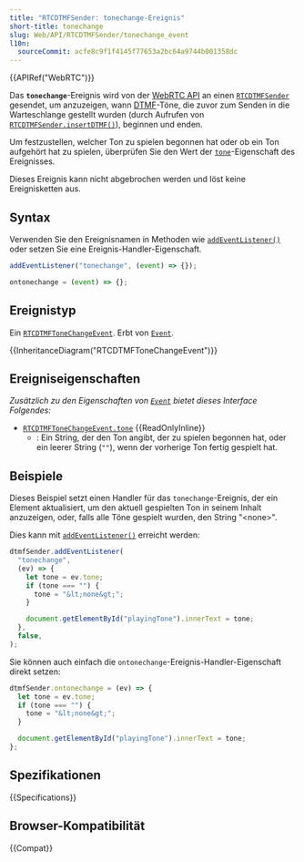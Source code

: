 ```yaml
---
title: "RTCDTMFSender: tonechange-Ereignis"
short-title: tonechange
slug: Web/API/RTCDTMFSender/tonechange_event
l10n:
  sourceCommit: acfe8c9f1f4145f77653a2bc64a9744b001358dc
---
```


{{APIRef("WebRTC")}}

Das **`tonechange`**-Ereignis wird von der [WebRTC API](/de/docs/Web/API/WebRTC_API) an einen [`RTCDTMFSender`](/de/docs/Web/API/RTCDTMFSender) gesendet, um anzuzeigen, wann [DTMF](/de/docs/Glossary/DTMF)-Töne, die zuvor zum Senden in die Warteschlange gestellt wurden (durch Aufrufen von [`RTCDTMFSender.insertDTMF()`](/de/docs/Web/API/RTCDTMFSender/insertDTMF)), beginnen und enden.

Um festzustellen, welcher Ton zu spielen begonnen hat oder ob ein Ton aufgehört hat zu spielen, überprüfen Sie den Wert der [`tone`](/de/docs/Web/API/RTCDTMFToneChangeEvent/tone)-Eigenschaft des Ereignisses.

Dieses Ereignis kann nicht abgebrochen werden und löst keine Ereignisketten aus.

## Syntax

Verwenden Sie den Ereignisnamen in Methoden wie [`addEventListener()`](/de/docs/Web/API/EventTarget/addEventListener) oder setzen Sie eine Ereignis-Handler-Eigenschaft.

```js
addEventListener("tonechange", (event) => {});

ontonechange = (event) => {};
```

## Ereignistyp

Ein [`RTCDTMFToneChangeEvent`](/de/docs/Web/API/RTCDTMFToneChangeEvent). Erbt von [`Event`](/de/docs/Web/API/Event).

{{InheritanceDiagram("RTCDTMFToneChangeEvent")}}

## Ereigniseigenschaften

_Zusätzlich zu den Eigenschaften von [`Event`](/de/docs/Web/API/Event) bietet dieses Interface Folgendes:_

- [`RTCDTMFToneChangeEvent.tone`](/de/docs/Web/API/RTCDTMFToneChangeEvent/tone) {{ReadOnlyInline}}
  - : Ein String, der den Ton angibt, der zu spielen begonnen hat, oder ein leerer String (`""`), wenn der vorherige Ton fertig gespielt hat.

## Beispiele

Dieses Beispiel setzt einen Handler für das `tonechange`-Ereignis, der ein Element aktualisiert, um den aktuell gespielten Ton in seinem Inhalt anzuzeigen, oder, falls alle Töne gespielt wurden, den String "\<none>".

Dies kann mit [`addEventListener()`](/de/docs/Web/API/EventTarget/addEventListener) erreicht werden:

```js
dtmfSender.addEventListener(
  "tonechange",
  (ev) => {
    let tone = ev.tone;
    if (tone === "") {
      tone = "&lt;none&gt;";
    }

    document.getElementById("playingTone").innerText = tone;
  },
  false,
);
```

Sie können auch einfach die `ontonechange`-Ereignis-Handler-Eigenschaft direkt setzen:

```js
dtmfSender.ontonechange = (ev) => {
  let tone = ev.tone;
  if (tone === "") {
    tone = "&lt;none&gt;";
  }

  document.getElementById("playingTone").innerText = tone;
};
```

## Spezifikationen

{{Specifications}}

## Browser-Kompatibilität

{{Compat}}
